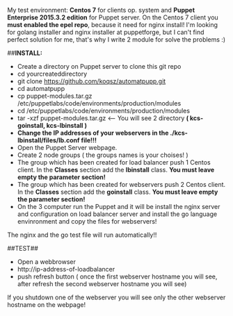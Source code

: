 My test environment: **Centos 7** for clients op. system and **Puppet Enterprise 2015.3.2 edition** for Puppet server. On the Centos 7 client you **must enabled the epel repo**, because it need for nginx install!
I'm looking for golang installer and nginx installer at puppetforge, but I can't find perfect solution for me, that's why I write 2 module for solve the problems :)

##**INSTALL:**
- Create a directory on Puppet server to clone this git repo
- cd yourcreateddirectory
- git clone https://github.com/koqsz/automatpupp.git
- cd automatpupp
- cp puppet-modules.tar.gz /etc/puppetlabs/code/environments/production/modules
- cd /etc/puppetlabs/code/environments/production/modules
- tar -xzf puppet-modules.tar.gz     <-- You will see 2 directory **( kcs-goinstall, kcs-lbinstall )**
- **Change the IP addresses of your webservers in the ./kcs-lbinstall/files/lb.conf file!!!**
- Open the Puppet Server webpage.
- Create 2 node groups ( the groups names is your choises! )
- The group which has been created for load balancer push 1 Centos client. In the **Classes** section add the **lbinstall** class. **You must leave empty the parameter section!** 
- The group which has been created for webservers push 2 Centos client. In the **Classes** section add the **goinstall** class. **You must leave empty the parameter section!**
- On the 3 computer run the Puppet and it will be install the nginx server and configuration on load balancer server and install the go language envinronment and copy the files for webservers!

The nginx and the go test file will run automatically!!

##TEST##
- Open a webbrowser
- http://ip-address-of-loadbalancer
- push refresh button ( once the first webserver hostname you will see, after refresh the second webserver hostname you will see)

If you shutdown one of the webserver you will see only the other webserver hostname on the webpage!


